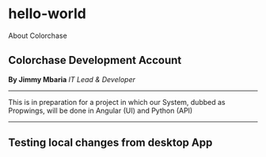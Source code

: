 # hello-world
About Colorchase
## Colorchase Development Account
**By Jimmy Mbaria**
*IT Lead & Developer*

-----------------------

This is in preparation for a project in which our System, dubbed as Propwings, will be done in Angular (UI) and Python (API)


------------------------

## Testing local changes from desktop App

